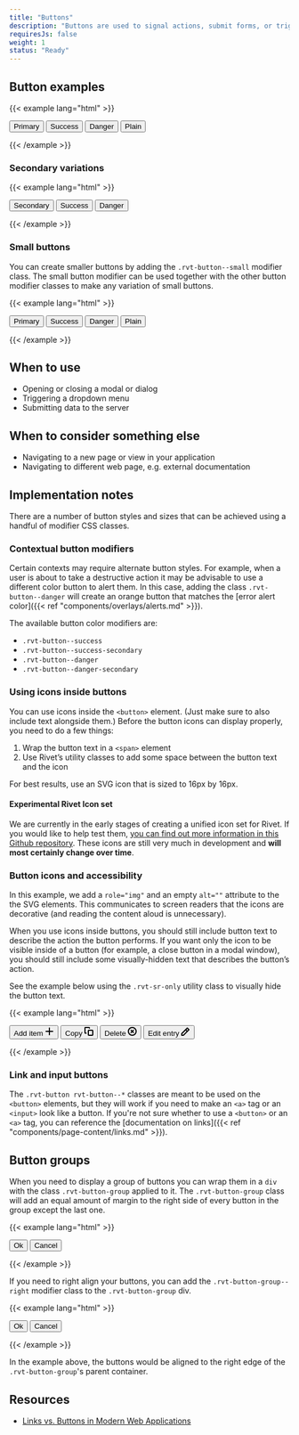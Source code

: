 ```yaml
---
title: "Buttons"
description: "Buttons are used to signal actions, submit forms, or trigger new content within the current context."
requiresJs: false
weight: 1
status: "Ready"
---
```


## Button examples
{{< example lang="html" >}}<div class="rvt-button-group">
    <button class="rvt-button">Primary</button>
    <button class="rvt-button rvt-button--success">Success</button>
    <button class="rvt-button rvt-button--danger">Danger</button>
    <button class="rvt-button rvt-button--plain">Plain</button>
</div>
{{< /example >}}

### Secondary variations
{{< example lang="html" >}}<div class="rvt-button-group">
    <button class="rvt-button rvt-button--secondary">Secondary</button>
    <button class="rvt-button rvt-button--success-secondary">Success</button>
    <button class="rvt-button rvt-button--danger-secondary">Danger</button>
</div>
{{< /example >}}

### Small buttons
You can create smaller buttons by adding the `.rvt-button--small` modifier class. The small button modifier can be used together with the other button modifier classes to make any variation of small buttons.

{{< example lang="html" >}}<div class="rvt-button-group">
    <button class="rvt-button rvt-button--small">Primary</button>
    <button class="rvt-button rvt-button--success rvt-button--small">Success</button>
    <button class="rvt-button rvt-button--danger rvt-button--small">Danger</button>
    <button class="rvt-button rvt-button--plain rvt-button--small">Plain</button>
</div>
{{< /example >}}

## When to use
- Opening or closing a modal or dialog
- Triggering a dropdown menu
- Submitting data to the server

## When to consider something else
- Navigating to a new page or view in your application
- Navigating to different web page, e.g. external documentation

## Implementation notes
There are a number of button styles and sizes that can be achieved using a handful of modifier CSS classes.

### Contextual button modifiers
Certain contexts may require alternate button styles. For example, when a user is about to take a destructive action it may be advisable to use a different color button to alert them. In this case, adding the class `.rvt-button--danger` will create an orange button that matches the [error alert color]({{< ref "components/overlays/alerts.md" >}}).

The available button color modifiers are:

- `.rvt-button--success`
- `.rvt-button--success-secondary`
- `.rvt-button--danger`
- `.rvt-button--danger-secondary`

### Using icons inside buttons
You can use icons inside the `<button>` element. (Just make sure to also include text alongside them.) Before the button icons can display properly, you need to do a few things:

1. Wrap the button text in a `<span>` element
2. Use Rivet’s utility classes to add some space between the button text and the icon

For best results, use an SVG icon that is sized to 16px by 16px.


<div class="alert alert--message rvt-m-bottom-lg">
    <h4 class="rvt-alert__title" id="warning-alert-title">Experimental Rivet Icon set</h4>
    <p class="rvt-alert__message">We are currently in the early stages of creating a unified icon set for Rivet. If you would like to help test them, <a href="https://github.iu.edu/UITS/rivet-icons" rel="noopener">you can find out more information in this Github repository</a>. These icons are still very much in development and <strong>will most certainly change over time</strong>.
</div>

### Button icons and accessibility
In this example, we add a `role="img"` and an empty `alt=""` attribute to the the SVG elements. This communicates to screen readers that the icons are decorative (and reading the content aloud is unnecessary).

When you use icons inside buttons, you should still include button text to describe the action the button performs. If you want only the icon to be visible inside of a button (for example, a close button in a modal window), you should still include some visually-hidden text that describes the button’s action.

See the example below using the `.rvt-sr-only` utility class to visually hide the button text.

{{< example lang="html" >}}<div class="rvt-button-group">
    <button class="rvt-button">
        <span class="rvt-m-right-xs">Add item</span>
        <svg role="img" alt="" xmlns="http://www.w3.org/2000/svg" width="16" height="16" viewBox="0 0 16 16">
            <path fill="currentColor" d="M14,7H9V2A1,1,0,0,0,7,2V7H2A1,1,0,0,0,2,9H7v5a1,1,0,0,0,2,0V9h5a1,1,0,0,0,0-2Z"/>
        </svg>
    </button>
    <button class="rvt-button">
        <span class="rvt-m-right-xs">Copy</span>
        <svg role="img" alt="" xmlns="http://www.w3.org/2000/svg" width="16" height="16" viewBox="0 0 16 16">
            <g fill="currentColor">
                <path d="M4,10.23H1.92V2H8V3h2V2A2,2,0,0,0,8,0H1.92a2,2,0,0,0-2,2v8.23a2,2,0,0,0,2,2H4Z"/>
                <path d="M14,16H8a2,2,0,0,1-2-2V7A2,2,0,0,1,8,5h6a2,2,0,0,1,2,2v7A2,2,0,0,1,14,16ZM8,7v7h6V7Z"/>
            </g>
        </svg>
    </button>
    <button class="rvt-button rvt-button--danger">
        <span class="rvt-m-right-xs">Delete</span>
        <svg role="img" alt="" xmlns="http://www.w3.org/2000/svg" width="16" height="16" viewBox="0 0 16 16">
            <g fill="currentColor">
                <path d="M8,0a8,8,0,1,0,8,8A8,8,0,0,0,8,0ZM8,14a6,6,0,1,1,6-6A6,6,0,0,1,8,14Z"/>
                <path d="M10.83,5.17a1,1,0,0,0-1.41,0L8,6.59,6.59,5.17A1,1,0,0,0,5.17,6.59L6.59,8,5.17,9.41a1,1,0,1,0,1.41,1.41L8,9.41l1.41,1.41a1,1,0,0,0,1.41-1.41L9.41,8l1.41-1.41A1,1,0,0,0,10.83,5.17Z"/>
            </g>
        </svg>
    </button>
    <button class="rvt-button rvt-button--secondary">
        <span class="rvt-sr-only">Edit entry</span>
        <svg xmlns="http://www.w3.org/2000/svg" width="16" height="16" viewBox="0 0 16 16">
            <path fill="currentColor" d="M14.62,4.19,11.74,1.34a1.1,1.1,0,0,0-1.55,0L0,11.62,0,16l4.45,0L14.64,5.73A1.1,1.1,0,0,0,14.62,4.19ZM3.62,14H2V12.44l6-6L9.58,8ZM11,6.57,9.4,5,11,3.4,12.57,5Z"/>
        </svg>
    </button>
</div>
{{< /example >}}

### Link and input buttons
The `.rvt-button rvt-button--*` classes are meant to be used on the `<button>` elements, but they will work if you need to make an `<a>` tag or an `<input>` look like a button. If you're not sure whether to use a `<button>` or an `<a>` tag, you can reference the [documentation on links]({{< ref "components/page-content/links.md" >}}).

## Button groups
When you need to display a group of buttons you can wrap them in a `div` with the class `.rvt-button-group` applied to it. The `.rvt-button-group` class will add an equal amount of margin to the right side of every button in the group except the last one.

{{< example lang="html" >}}<div class="rvt-button-group">
    <button class="rvt-button">Ok</button>
    <button class="rvt-button rvt-button--secondary">Cancel</button>
</div>
{{< /example >}}

If you need to right align your buttons, you can add the `.rvt-button-group--right` modifier class to the `.rvt-button-group` div.

{{< example lang="html" >}}<div class="rvt-button-group rvt-button-group--right">
    <button class="rvt-button">Ok</button>
    <button class="rvt-button rvt-button--secondary">Cancel</button>
</div>
{{< /example >}}

In the example above, the buttons would be aligned to the right edge of the `.rvt-button-group`'s parent container.

## Resources
- [Links vs. Buttons in Modern Web Applications](https://marcysutton.com/links-vs-buttons-in-modern-web-applications/)
